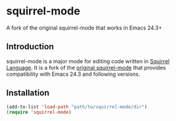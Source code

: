 # squirrel-mode
A fork of the original squirrel-mode that works in Emacs 24.3+

## Introduction

squirrel-mode is a major mode for editing code written in [Squirrel Language](http://squirrel-lang.org/).
It is a fork of the [original squirrel-mode](https://launchpad.net/squirrel-mode) that provides compatibility
with Emacs 24.3 and following versions.


## Installation

````cl
(add-to-list 'load-path "path/to/squirrel-mode/dir")
(require 'squirrel-mode)
````
